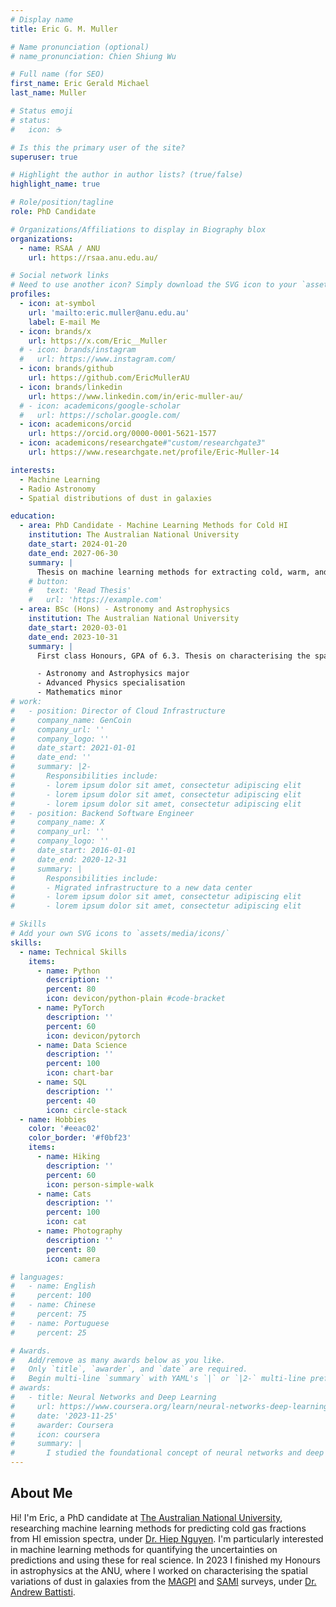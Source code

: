 ```yaml
---
# Display name
title: Eric G. M. Muller

# Name pronunciation (optional)
# name_pronunciation: Chien Shiung Wu

# Full name (for SEO)
first_name: Eric Gerald Michael
last_name: Muller

# Status emoji
# status:
#   icon: ☕️

# Is this the primary user of the site?
superuser: true

# Highlight the author in author lists? (true/false)
highlight_name: true

# Role/position/tagline
role: PhD Candidate

# Organizations/Affiliations to display in Biography blox
organizations:
  - name: RSAA / ANU
    url: https://rsaa.anu.edu.au/

# Social network links
# Need to use another icon? Simply download the SVG icon to your `assets/media/icons/` folder.
profiles:
  - icon: at-symbol
    url: 'mailto:eric.muller@anu.edu.au'
    label: E-mail Me
  - icon: brands/x
    url: https://x.com/Eric__Muller
  # - icon: brands/instagram
  #   url: https://www.instagram.com/
  - icon: brands/github
    url: https://github.com/EricMullerAU
  - icon: brands/linkedin
    url: https://www.linkedin.com/in/eric-muller-au/
  # - icon: academicons/google-scholar
  #   url: https://scholar.google.com/
  - icon: academicons/orcid
    url: https://orcid.org/0000-0001-5621-1577
  - icon: academicons/researchgate#"custom/researchgate3"
    url: https://www.researchgate.net/profile/Eric-Muller-14

interests:
  - Machine Learning
  - Radio Astronomy
  - Spatial distributions of dust in galaxies

education:
  - area: PhD Candidate - Machine Learning Methods for Cold HI
    institution: The Australian National University
    date_start: 2024-01-20
    date_end: 2027-06-30
    summary: |
      Thesis on machine learning methods for extracting cold, warm, and unstable gas fractions from HI emission spectra. Supervised by [Dr. Hiep Nguyen](https://rsaa.anu.edu.au/people/dr-hiep-nguyen)
    # button:
    #   text: 'Read Thesis'
    #   url: 'https://example.com'
  - area: BSc (Hons) - Astronomy and Astrophysics
    institution: The Australian National University
    date_start: 2020-03-01
    date_end: 2023-10-31
    summary: |
      First class Honours, GPA of 6.3. Thesis on characterising the spatial variation of dust attenuation in galaxies. Supervised by [Dr. Andrew Battisti](https://sites.google.com/view/ajbattisti/home)

      - Astronomy and Astrophysics major
      - Advanced Physics specialisation
      - Mathematics minor
# work:
#   - position: Director of Cloud Infrastructure
#     company_name: GenCoin
#     company_url: ''
#     company_logo: ''
#     date_start: 2021-01-01
#     date_end: ''
#     summary: |2-
#       Responsibilities include:
#       - lorem ipsum dolor sit amet, consectetur adipiscing elit
#       - lorem ipsum dolor sit amet, consectetur adipiscing elit
#       - lorem ipsum dolor sit amet, consectetur adipiscing elit
#   - position: Backend Software Engineer
#     company_name: X
#     company_url: ''
#     company_logo: ''
#     date_start: 2016-01-01
#     date_end: 2020-12-31
#     summary: |
#       Responsibilities include:
#       - Migrated infrastructure to a new data center
#       - lorem ipsum dolor sit amet, consectetur adipiscing elit
#       - lorem ipsum dolor sit amet, consectetur adipiscing elit

# Skills
# Add your own SVG icons to `assets/media/icons/`
skills:
  - name: Technical Skills
    items:
      - name: Python
        description: ''
        percent: 80
        icon: devicon/python-plain #code-bracket
      - name: PyTorch
        description: ''
        percent: 60
        icon: devicon/pytorch
      - name: Data Science
        description: ''
        percent: 100
        icon: chart-bar
      - name: SQL
        description: ''
        percent: 40
        icon: circle-stack
  - name: Hobbies
    color: '#eeac02'
    color_border: '#f0bf23'
    items:
      - name: Hiking
        description: ''
        percent: 60
        icon: person-simple-walk
      - name: Cats
        description: ''
        percent: 100
        icon: cat
      - name: Photography
        description: ''
        percent: 80
        icon: camera

# languages:
#   - name: English
#     percent: 100
#   - name: Chinese
#     percent: 75
#   - name: Portuguese
#     percent: 25

# Awards.
#   Add/remove as many awards below as you like.
#   Only `title`, `awarder`, and `date` are required.
#   Begin multi-line `summary` with YAML's `|` or `|2-` multi-line prefix and indent 2 spaces below.
# awards:
#   - title: Neural Networks and Deep Learning
#     url: https://www.coursera.org/learn/neural-networks-deep-learning
#     date: '2023-11-25'
#     awarder: Coursera
#     icon: coursera
#     summary: |
#       I studied the foundational concept of neural networks and deep learning. By the end, I was familiar with the significant technological trends driving the rise of deep learning; build, train, and apply fully connected deep neural networks; implement efficient (vectorized) neural networks; identify key parameters in a neural network’s architecture; and apply deep learning to your own applications.
---
```


## About Me

Hi! I'm Eric, a PhD candidate at [The Australian National University](https://rsaa.anu.edu.au/people/eric-muller), researching machine learning methods for predicting cold gas fractions from HI emission spectra, under [Dr. Hiep Nguyen](https://rsaa.anu.edu.au/people/dr-hiep-nguyen). I'm particularly interested in machine learning methods for quantifying the uncertainties on predictions and using these for real science. In 2023 I finished my Honours in astrophysics at the ANU, where I worked on characterising the spatial variations of dust in galaxies from the [MAGPI](https://magpisurvey.org/index.html) and [SAMI](https://sami-survey.org/) surveys, under [Dr. Andrew Battisti](https://sites.google.com/view/ajbattisti/home).
